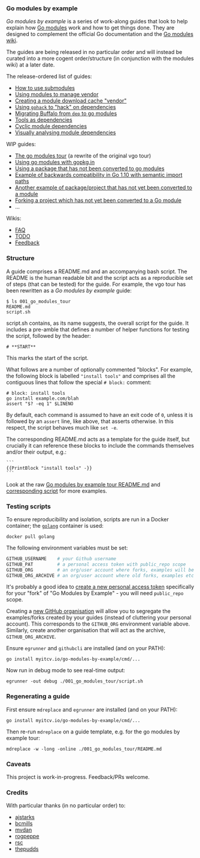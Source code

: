 ### Go modules by example

_Go modules by example_ is a series of work-along guides that look to help explain how [Go
modules](https://golang.org/cmd/go/#hdr-Modules__module_versions__and_more) work and how to get things done. They are
designed to complement the official Go documentation and the [Go modules
wiki](https://github.com/golang/go/wiki/Modules).

The guides are being released in no particular order and will instead be curated into a more cogent order/structure (in
conjunction with the modules wiki) at a later date.

The release-ordered list of guides:

* [How to use submodules](https://github.com/go-modules-by-example/index/blob/master/009_submodules/README.md)
* [Using modules to manage
  vendor](https://github.com/go-modules-by-example/index/blob/master/008_vendor_example/README.md)
* [Creating a module download cache
  "vendor"](https://github.com/go-modules-by-example/index/blob/master/012_modvendor/README.md)
* [Using `gohack` to "hack" on
  dependencies](https://github.com/myitcv/go-modules-by-example/blob/master/011_using_gohack/README.md)
* [Migrating Buffalo from `dep` to go
  modules](https://github.com/go-modules-by-example/index/blob/master/003_migrate_buffalo/README.md)
* [Tools as dependencies](https://github.com/go-modules-by-example/index/blob/master/010_tools/README.md)
* [Cyclic module dependencies](https://github.com/go-modules-by-example/index/blob/master/013_cyclic/README.md)
* [Visually analysing module dependencies](https://github.com/go-modules-by-example/index/blob/master/014_mod_graph/README.md)

WIP guides:

* [The go modules tour](https://github.com/go-modules-by-example/index/blob/master/001_go_modules_tour/README.md) (a
  rewrite of the original vgo tour)
* [Using go modules with
  gopkg.in](https://github.com/go-modules-by-example/index/blob/master/002_using_gopkg_in/README.md)
* [Using a package that has not been converted to go
  modules](https://github.com/go-modules-by-example/index/blob/master/004_echo_example/README.md)
* [Example of backwards compatibility in Go 1.10 with semantic import
  paths](https://github.com/go-modules-by-example/index/blob/master/005_old_go/README.md)
* [Another example of package/project that has not yet been converted to a
  module](https://github.com/go-modules-by-example/index/blob/master/006_not_yet_go_module/README.md)
* [Forking a project which has not yet been converted to a Go
  module](https://github.com/go-modules-by-example/index/blob/master/007_old_code_replace/README.md)
* ...

Wikis:

* [FAQ](https://github.com/go-modules-by-example/index/wiki/FAQ)
* [TODO](https://github.com/go-modules-by-example/index/wiki/TODO)
* [Feedback](https://github.com/go-modules-by-example/index/wiki/Feedback)

### Structure

A guide comprises a README.md and an accompanying bash script. The README is the human readable bit and the script acts
as a reproducible set of steps (that can be tested) for the guide. For example, the vgo tour has been rewritten as a _Go
modules by example_ guide:

<!-- __TEMPLATE: ls 001_go_modules_tour
```
$ {{.Cmd}}
{{.Out -}}
```
-->
```
$ ls 001_go_modules_tour
README.md
script.sh
```
<!-- END -->

script.sh contains, as its name suggests, the overall script for the guide. It includes a pre-amble that defines a
number of helper functions for testing the script, followed by the header:

```
# **START**
```

This marks the start of the script.

What follows are a number of optionally commented "blocks". For example, the following block is labelled `"install tools"`
and comprises all the contiguous lines that follow the special `# block:` comment:

```
# block: install tools
go install example.com/blah
assert "$? -eq 1" $LINENO
```

By default, each command is assumed to have an exit code of `0`, unless it is followed by an `assert` line, like above,
that asserts otherwise. In this respect, the script behaves much like `set -e`.

The corresponding README.md acts as a template for the guide itself, but crucially it can reference these blocks to
include the commands themselves and/or their output, e.g.:

    ```
    {{PrintBlock "install tools" -}}
    ```

Look at the raw [Go modules by example tour README.md](https://raw.githubusercontent.com/go-modules-by-example/index/master/001_go_modules_tour/README.md)
and [corresponding script](https://github.com/go-modules-by-example/index/blob/master/001_go_modules_tour/script.sh) for more examples.

### Testing scripts

To ensure reproducibility and isolation, scripts are run in a Docker container; the
[`golang`](https://hub.docker.com/_/golang/) container is used:

<!-- __TEMPLATE: docker pull golang # LONG ONLINE
```
{{.Cmd}}
```
-->
```
docker pull golang
```
<!-- END -->

The following environment variables must be set:

```bash
GITHUB_USERNAME    # your Github username
GITHUB_PAT         # a personal access token with public_repo scope
GITHUB_ORG         # an org/user account where forks, examples will be created
GITHUB_ORG_ARCHIVE # an org/user account where old forks, examples etc will be moved
```

It's probably a good idea to [create a new personal access token](https://github.com/settings/tokens/new) specifically
for your "fork" of "Go Modules by Example" - you will need `public_repo` scope.

Creating a [new GitHub organisation](https://github.com/organizations/new) will allow you to segregate the
examples/forks created by your guides (instead of cluttering your personal account). This corresponds to the
`GITHUB_ORG` environment variable above. Similarly, create another organisation that will act as the archive,
`GITHUB_ORG_ARCHIVE`.

Ensure `egrunner` and `githubcli` are installed (and on your PATH):

<!-- __TEMPLATE: go install myitcv.io/go-modules-by-example/cmd/...
```
{{.Cmd}}
```
-->
```
go install myitcv.io/go-modules-by-example/cmd/...
```
<!-- END -->

Now run in debug mode to see real-time output:

<!-- __TEMPLATE: egrunner -out debug ./001_go_modules_tour/script.sh # LONG ONLINE
```
{{.Cmd}}
```
-->
```
egrunner -out debug ./001_go_modules_tour/script.sh
```
<!-- END -->

### Regenerating a guide

First ensure `mdreplace` and `egrunner` are installed (and on your PATH):

<!-- __TEMPLATE: go install myitcv.io/go-modules-by-example/cmd/...
```
{{.Cmd}}
```
-->
```
go install myitcv.io/go-modules-by-example/cmd/...
```
<!-- END -->

Then re-run `mdreplace` on a guide template, e.g. for the go modules by example tour:

<!-- __TEMPLATE: mdreplace -w -long -online ./001_go_modules_tour/README.md # LONG ONLINE
```
{{.Cmd}}
```
-->
```
mdreplace -w -long -online ./001_go_modules_tour/README.md
```
<!-- END -->

### Caveats

This project is work-in-progress. Feedback/PRs welcome.

### Credits

With particular thanks (in no particular order) to:

* [ajstarks](https://github.com/ajstarks)
* [bcmills](https://github.com/bcmills)
* [mvdan](https://github.com/mvdan)
* [rogpeppe](https://github.com/rogpeppe)
* [rsc](https://github.com/rsc)
* [thepudds](https://github.com/thepudds)
